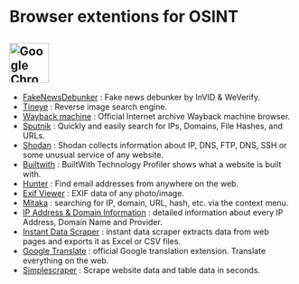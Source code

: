# Browser extentions for OSINT



## <a title="Google, Public domain, via Wikimedia Commons" href="https://commons.wikimedia.org/wiki/File:Google_Chrome_icon_(February_2022).svg"><img width="70" alt="Google Chrome icon (February 2022)" src="https://upload.wikimedia.org/wikipedia/commons/thumb/e/e1/Google_Chrome_icon_%28February_2022%29.svg/512px-Google_Chrome_icon_%28February_2022%29.svg.png"></a>

* [FakeNewsDebunker](https://chrome.google.com/webstore/detail/fake-news-debunker-by-inv/mhccpoafgdgbhnjfhkcmgknndkeenfhe?hl) : Fake news debunker by InVID & WeVerify.
* [Tineye](https://chrome.google.com/webstore/detail/tineye-reverse-image-sear/haebnnbpedcbhciplfhjjkbafijpncjl?hl) : Reverse image search engine.
* [Wayback machine](https://chrome.google.com/webstore/detail/wayback-machine/fpnmgdkabkmnadcjpehmlllkndpkmiak?hl) : Official Internet archive Wayback machine browser.
* [Sputnik](https://chrome.google.com/webstore/detail/sputnik/manapjdamopgbpimgojkccikaabhmocd?hl) : Quickly and easily search for IPs, Domains, File Hashes, and URLs.
* [Shodan](https://chrome.google.com/webstore/detail/shodan/jjalcfnidlmpjhdfepjhjbhnhkbgleap?hl) : Shodan collects information about IP, DNS, FTP, DNS, SSH or some unusual service of any website. 
* [Builtwith](https://chrome.google.com/webstore/detail/builtwith-technology-prof/dapjbgnjinbpoindlpdmhochffioedbn?hl) : BuiltWith Technology Profiler shows what a website is built with. 
* [Hunter](https://chrome.google.com/webstore/detail/hunter-email-finder-exten/hgmhmanijnjhaffoampdlllchpolkdnj?hl) : Find email addresses from anywhere on the web.
* [Exif Viewer](https://chrome.google.com/webstore/detail/exif-viewer-pro/mmbhfeiddhndihdjeganjggkmjapkffm) : EXIF data of any photo/image.
* [Mitaka](https://chrome.google.com/webstore/detail/mitaka/bfjbejmeoibbdpfdbmbacmefcbannnbg) : searching for IP, domain, URL, hash, etc. via the context menu.
* [IP Address & Domain Information](https://chrome.google.com/webstore/detail/ip-address-and-domain-inf/lhgkegeccnckoiliokondpaaalbhafoa) : detailed information about every IP Address, Domain Name and Provider.
* [Instant Data Scraper](https://chrome.google.com/webstore/detail/instant-data-scraper/ofaokhiedipichpaobibbnahnkdoiiah) : instant data scraper extracts data from web pages and exports it as Excel or CSV files.
* [Google Translate](https://chrome.google.com/webstore/detail/google-translate/aapbdbdomjkkjkaonfhkkikfgjllcleb) : official Google translation extension. Translate everything on the web. 
* [Simplescraper](https://chrome.google.com/webstore/detail/google-translate/aapbdbdomjkkjkaonfhkkikfgjllcleb) : Scrape website data and table data in seconds. 
